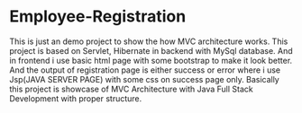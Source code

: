 # Employee-Registration
This is just an demo project to show the how MVC architecture works.
This project is based on Servlet, Hibernate in backend with MySql database.
And in frontend i use basic html page with some bootstrap to make it look better. 
And the output of registration page is either success or error where i use Jsp(JAVA SERVER PAGE) with some css on success page only.
Basically this project is showcase of MVC Architecture with Java Full Stack Development with proper structure.
